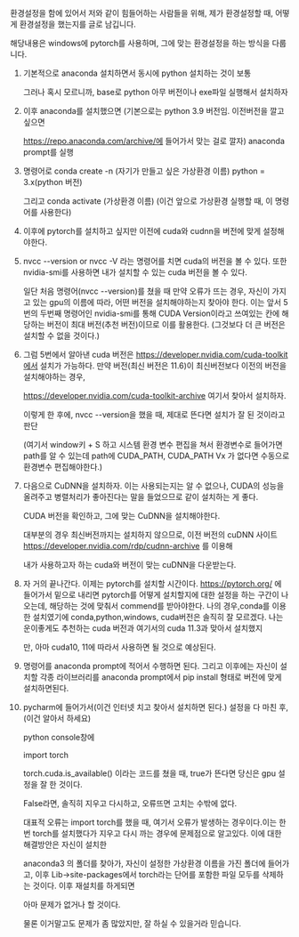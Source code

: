 환경설정을 함에 있어서 저와 같이 힘들어하는 사람들을 위해, 제가 환경설정할 때, 어떻게 환경설정을 했는지를 글로 남깁니다.

해당내용은 windows에 pytorch를 사용하며, 그에 맞는 환경설정을 하는 방식을 다룹니다.

1. 기본적으로 anaconda 설치하면서 동시에 python 설치하는 것이 보통

   그러나 혹시 모르니까, base로 python 아무 버전이나 exe파일 실행해서 설치하자

2. 이후 anaconda를 설치했으면 (기본으로는 python 3.9 버전임. 이전버전을 깔고 싶으면 
 
   https://repo.anaconda.com/archive/에 들어가서 맞는 걸로 깔자) anaconda prompt를 실행

3. 명령어로 conda create -n (자기가 만들고 싶은 가상환경 이름) python = 3.x(python 버전)

   그리고 conda activate (가상환경 이름) (이건 앞으로 가상환경 실행할 때, 이 명령어를 사용한다)

4. 이후에 pytorch를 설치하고 싶지만 이전에 cuda와 cudnn을 버전에 맞게 설정해야한다.

5. nvcc --version or nvcc -V 라는 명령어를 치면 cuda의 버전을 볼 수 있다. 또한 nvidia-smi를 사용하면 내가 설치할 수 있는 cuda 버전을 볼 수 있다. 

   일단 처음 명령어(nvcc --version)를 쳤을 때 만약 오류가 뜨는 경우, 자신이 가지고 있는 gpu의 이름에 따라, 어떤 버전을 설치해야하는지 찾아야 한다. 이는 앞서 5번의 두번째 명령어인 nvidia-smi를 통해 CUDA Version이라고 쓰여있는 칸에 해당하는 버전이 최대 버전(추천 버전)이므로 이를 활용한다. (그것보다 더 큰 버전은 설치할 수 없을 것이다.)

6. 그럼 5번에서 알아낸 cuda 버전은 https://developer.nvidia.com/cuda-toolkit에서 설치가 가능하다. 만약 버전(최신 버전은 11.6)이 최신버전보다 이전의 버전을 설치해야하는 경우, 

   https://developer.nvidia.com/cuda-toolkit-archive 여기서 찾아서 설치하자.

   이렇게 한 후에, nvcc --version을 했을 때, 제대로 뜬다면 설치가 잘 된 것이라고 판단

   (여기서 window키 + S 하고 시스템 환경 변수 편집을 쳐서 환경변수로 들어가면 path를 알 수 있는데 path에 CUDA_PATH, CUDA_PATH Vx 가 없다면 수동으로 환경변수 편집해야한다.)

7. 다음으로 CuDNN을 설치하자. 이는 사용되는지는 알 수 없으나, CUDA의 성능을 올려주고 병렬처리가 좋아진다는 말을 들었으므로 같이 설치하는 게 좋다. 

   CUDA 버전을 확인하고, 그에 맞는 CuDNN을 설치해야한다. 

   대부분의 경우 최신버전까지는 설치하지 않으므로, 이전 버전의 cuDNN 사이트 https://developer.nvidia.com/rdp/cudnn-archive 를 이용해  

   내가 사용하고자 하는 cuda와 버전이 맞는 cuDNN을 다운받는다.

8. 자 거의 끝나간다. 이제는 pytorch를 설치할 시간이다. https://pytorch.org/ 에 들어가서 밑으로 내리면 pytorch를 어떻게 설치할지에 대한 설정을 하는 구간이 나오는데, 해당하는 것에 맞춰서 commend를 받아야한다. 나의 경우,conda를 이용한 설치였기에 conda,python,windows, cuda버전은 솔직히 잘 모르겠다. 나는 운이좋게도 추천하는 cuda 버전과 여기서의 cuda 11.3과 맞아서 설치했지
   
   만, 아마 cuda10, 11에 따라서 사용하면 될 것으로 예상된다.

9. 명령어를 anaconda prompt에 적어서 수행하면 된다. 그리고 이후에는 자신이 설치할 각종 라이브러리를 anaconda prompt에서 pip install 형태로 버전에 맞게 설치하면된다.

10. pycharm에 들어가서(이건 인터넷 치고 찾아서 설치하면 된다.) 설정을 다 마친 후,(이건 알아서 하세요) 
    
    python console창에 

    import torch

    torch.cuda.is_available() 이라는 코드를 쳤을 때, true가 뜬다면 당신은 gpu 설정을 잘 한 것이다.

    False라면, 솔직히 지우고 다시하고, 오류뜨면 고치는 수밖에 없다.

    대표적 오류는 import torch를 했을 때, 여기서 오류가 발생하는 경우이다.이는 한번 torch를 설치했다가 지우고 다시 까는 경우에 문제점으로 알고있다. 이에 대한 해결방안은 자신이 설치한 
    
    anaconda3 의 폴더를 찾아가, 자신이 설정한 가상환경 이름을 가진 폴더에 들어가고, 이후 Lib->site-packages에서 torch라는 단어를 포함한 파일 모두를 삭제하는 것이다. 이후 재설치를 하게되면 
    
    아마 문제가 없거나 할 것이다. 

    물론 이거말고도 문제가 좀 많았지만, 잘 하실 수 있을거라 믿습니다.
